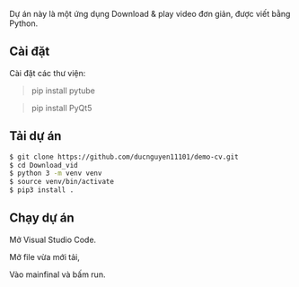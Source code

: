 Dự án này là một ứng dụng Download & play video đơn giản, được viết bằng Python.

## Cài đặt

Cài đặt các thư viện:

> pip install pytube

> pip install PyQt5

## Tải dự án

```bash
$ git clone https://github.com/ducnguyen11101/demo-cv.git
$ cd Download_vid
$ python 3 -m venv venv
$ source venv/bin/activate
$ pip3 install .
```

## Chạy dự án

Mở Visual Studio Code.

Mở file vừa mới tải,

Vào mainfinal và bấm run.



